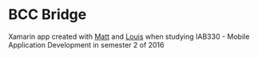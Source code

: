 # BCC Bridge

Xamarin app created with [Matt](https://github.com/matt-downs) and [Louis](https://github.com/louismihaly) when studying IAB330 - Mobile Application Development in semester 2 of 2016
